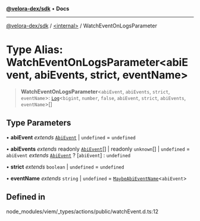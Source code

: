 [**@velora-dex/sdk**](../../README.md) • **Docs**

***

[@velora-dex/sdk](../../globals.md) / [\<internal\>](../README.md) / WatchEventOnLogsParameter

# Type Alias: WatchEventOnLogsParameter\<abiEvent, abiEvents, strict, eventName\>

> **WatchEventOnLogsParameter**\<`abiEvent`, `abiEvents`, `strict`, `eventName`\>: [`Log`](Log.md)\<`bigint`, `number`, `false`, `abiEvent`, `strict`, `abiEvents`, `eventName`\>[]

## Type Parameters

• **abiEvent** *extends* [`AbiEvent`](AbiEvent.md) \| `undefined` = `undefined`

• **abiEvents** *extends* readonly [`AbiEvent`](AbiEvent.md)[] \| readonly `unknown`[] \| `undefined` = `abiEvent` *extends* [`AbiEvent`](AbiEvent.md) ? [`abiEvent`] : `undefined`

• **strict** *extends* `boolean` \| `undefined` = `undefined`

• **eventName** *extends* `string` \| `undefined` = [`MaybeAbiEventName`](MaybeAbiEventName.md)\<`abiEvent`\>

## Defined in

node\_modules/viem/\_types/actions/public/watchEvent.d.ts:12
